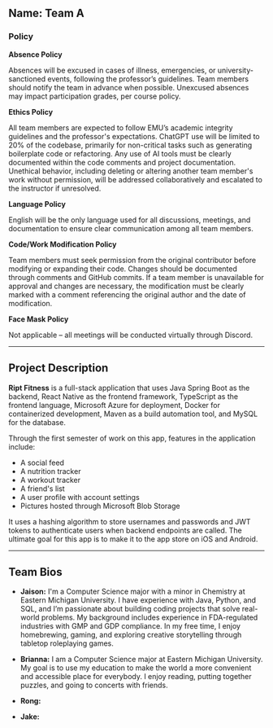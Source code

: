 ## Name: Team A

### Policy

**Absence Policy**

Absences will be excused in cases of illness, emergencies, or university-sanctioned events, following the professor’s guidelines. Team members should notify the team in advance when possible. Unexcused absences may impact participation grades, per course policy.

**Ethics Policy**

All team members are expected to follow EMU’s academic integrity guidelines and the professor's expectations. ChatGPT use will be limited to 20% of the codebase, primarily for non-critical tasks such as generating boilerplate code or refactoring. Any use of AI tools must be clearly documented within the code comments and project documentation. Unethical behavior, including deleting or altering another team member's work without permission, will be addressed collaboratively and escalated to the instructor if unresolved.

**Language Policy**

English will be the only language used for all discussions, meetings, and documentation to ensure clear communication among all team members.

**Code/Work Modification Policy**

Team members must seek permission from the original contributor before modifying or expanding their code. Changes should be documented through comments and GitHub commits. If a team member is unavailable for approval and changes are necessary, the modification must be clearly marked with a comment referencing the original author and the date of modification.

**Face Mask Policy**

Not applicable – all meetings will be conducted virtually through Discord.

---

## Project Description

**Ript Fitness** is a full-stack application that uses Java Spring Boot as the backend, React Native as the frontend framework, TypeScript as the frontend language, Microsoft Azure for deployment, Docker for containerized development, Maven as a build automation tool, and MySQL for the database.

Through the first semester of work on this app, features in the application include:

- A social feed
- A nutrition tracker
- A workout tracker
- A friend's list
- A user profile with account settings
- Pictures hosted through Microsoft Blob Storage

It uses a hashing algorithm to store usernames and passwords and JWT tokens to authenticate users when backend endpoints are called. The ultimate goal for this app is to make it to the app store on iOS and Android.

---

## Team Bios

- **Jaison:** I'm a Computer Science major with a minor in Chemistry at Eastern Michigan University. I have experience with Java, Python, and SQL, and I’m passionate about building coding projects that solve real-world problems. My background includes experience in FDA-regulated industries with GMP and GDP compliance. In my free time, I enjoy homebrewing, gaming, and exploring creative storytelling through tabletop roleplaying games.

- **Brianna:** I am a Computer Science major at Eastern Michigan University. My goal is to use my education to make the world a more convenient and accessible place for everybody. I enjoy reading, putting together puzzles, and going to concerts with friends. 

- **Rong:**  

- **Jake:**  
